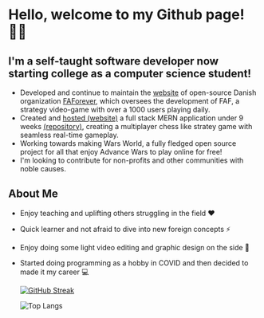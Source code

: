 # Hello, welcome to my Github page! 🏳️‍🌈
## I'm a self-taught software developer now starting college as a computer science student!
- Developed and continue to maintain the [website](https://faforever.com/) of open-source Danish organization [FAForever](https://github.com/FAForever), which
oversees the development of FAF, a strategy video-game with over a 1000 users playing daily.
- Created and [hosted (website)](https://www.wars-world.com/) a full stack MERN application under 9 weeks [(repository)](https://github.com/FemboyDeveloper/AW-Competitive), creating a multiplayer chess like stratey game with seamless real-time gameplay.
- Working towards making Wars World, a fully fledged open source project for all that enjoy Advance Wars to play online for free!
- I'm looking to contribute for non-profits and other communities with noble causes.

## About Me
- Enjoy teaching and uplifting others struggling in the field ❤️
- Quick learner and not afraid to dive into new foreign concepts ⚡
- Enjoy doing some light video editing and graphic design on the side 🎨
- Started doing programming as a hobby in COVID and then decided to made it my career 💻

  [![GitHub Streak](https://streak-stats.demolab.com/?user=FemmDev&theme=dark)](https://git.io/streak-stats)
  
  ![Top Langs](https://github-readme-stats.vercel.app/api/top-langs/?username=FemmDev&hide=jupyter%20notebook&layout=compact&theme=dark)




    

    
<!---
FemboyJavi/FemboyJavi is a ✨ special ✨ repository because its `README.md` (this file) appears on your GitHub profile.
You can click the Preview link to take a look at your changes.
--->
